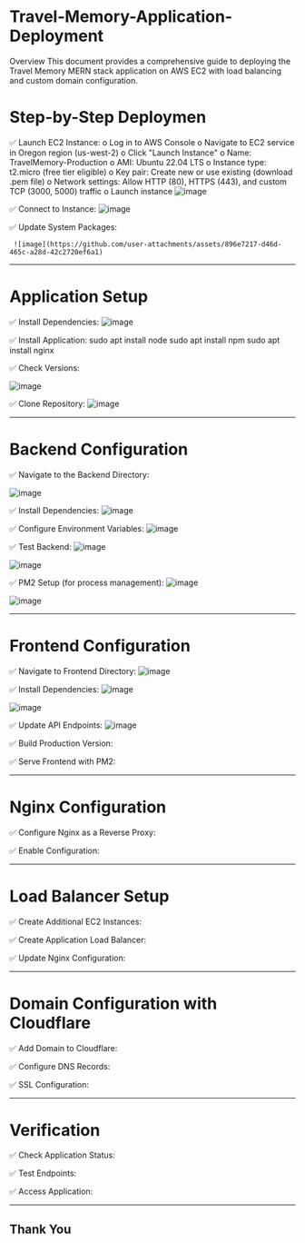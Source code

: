 # Travel-Memory-Application-Deployment

Overview
This document provides a comprehensive guide to deploying the Travel Memory MERN stack application on AWS EC2 with load balancing and custom domain configuration.

# Step-by-Step Deploymen

✅ 	Launch EC2 Instance:
o	Log in to AWS Console
o	Navigate to EC2 service in Oregon region (us-west-2)
o	Click "Launch Instance"
o	Name: TravelMemory-Production
o	AMI: Ubuntu 22.04 LTS
o	Instance type: t2.micro (free tier eligible)
o	Key pair: Create new or use existing (download .pem file)
o	Network settings: Allow HTTP (80), HTTPS (443), and custom TCP (3000, 5000) traffic
o	Launch instance
![image](https://github.com/user-attachments/assets/3d815128-4c30-4d0b-9228-91aadbd67f50)


✅ 	Connect to Instance:
![image](https://github.com/user-attachments/assets/559d9591-1ceb-4671-baff-2ee3b83ad88d)

✅ 	Update System Packages:
   
     ![image](https://github.com/user-attachments/assets/896e7217-d46d-465c-a28d-42c2720ef6a1)

*********************************************************************************************************************************************************************
# Application Setup

✅  Install Dependencies:
 ![image](https://github.com/user-attachments/assets/f22fab3b-049f-4a6a-99a5-f17025e315a5)

✅  Install Application:
sudo apt install node
sudo apt install npm
sudo apt install nginx

✅ Check Versions:

 ![image](https://github.com/user-attachments/assets/4bcf024e-7673-4b2f-b2d0-5803ccb2352d)

✅  Clone Repository:
![image](https://github.com/user-attachments/assets/d715b5bb-9e23-43f5-bbeb-fbcd7342bd39)


*********************************************************************************************************************************************************************

# Backend Configuration

✅  Navigate to the Backend Directory:

 ![image](https://github.com/user-attachments/assets/b91e4594-43bc-41b2-9d8e-0844e30d4cfb)

✅  Install Dependencies:
 ![image](https://github.com/user-attachments/assets/bd5c2fb6-8c7a-4f95-9811-18344c3f3b36)

✅  Configure Environment Variables:
  ![image](https://github.com/user-attachments/assets/2f391f5e-ca45-4f61-8fe1-fa6e21ca6502)

✅  Test Backend:
 ![image](https://github.com/user-attachments/assets/1b3b8fea-67ca-4ff6-a7df-1b69dfcc7102)

 ![image](https://github.com/user-attachments/assets/7da1c3fa-0b64-4cdd-a985-5f6e35202fd9)

✅  PM2 Setup (for process management):
 ![image](https://github.com/user-attachments/assets/67e0d754-5706-486c-a40e-85d2b50d7e67)

 ![image](https://github.com/user-attachments/assets/c1218c31-1c24-4d25-866a-93c721cc14bd)

*********************************************************************************************************************************************************************
# Frontend Configuration

✅ Navigate to Frontend Directory:
 ![image](https://github.com/user-attachments/assets/b03f2f46-de43-4497-90da-73afc45e1dce)


✅ Install Dependencies:
 ![image](https://github.com/user-attachments/assets/0aed1c93-eba0-4ea2-b6af-fd2e620e5488)

 ![image](https://github.com/user-attachments/assets/acea448c-84aa-4e5b-aac7-d184bf5ff7f4)


✅ Update API Endpoints:
 ![image](https://github.com/user-attachments/assets/f19fa8c7-15e7-4628-bf38-1b74da9eb62a)


✅ Build Production Version:



✅ Serve Frontend with PM2:
 

*********************************************************************************************************************************************************************
# Nginx Configuration

✅ Configure Nginx as a Reverse Proxy:
 

✅ Enable Configuration:
 

*********************************************************************************************************************************************************************
# Load Balancer Setup

✅ Create Additional EC2 Instances:


✅ Create Application Load Balancer:



✅ Update Nginx Configuration:



*********************************************************************************************************************************************************************

# Domain Configuration with Cloudflare

✅ Add Domain to Cloudflare: 


✅ Configure DNS Records:


✅ SSL Configuration:


*********************************************************************************************************************************************************************
# Verification

✅ Check Application Status:


✅ Test Endpoints:


✅ Access Application:


*********************************************************************************************************************************************************************

## Thank You ##


